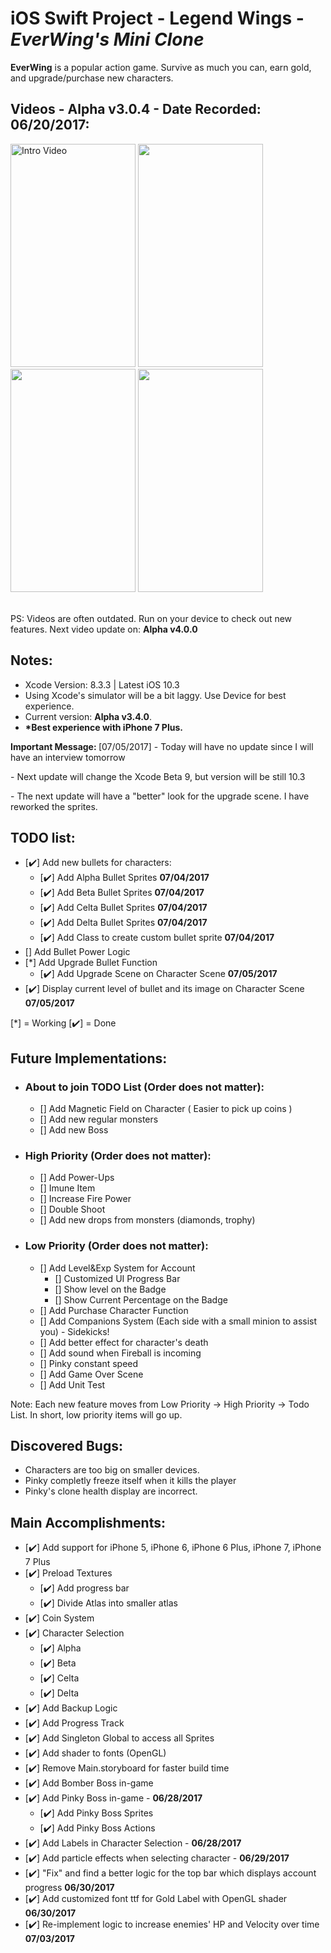 # iOS Swift Project - Legend Wings - *EverWing's Mini Clone*

**EverWing** is a popular action game. Survive as much you can, earn gold, and upgrade/purchase new characters.

## Videos - Alpha v3.0.4 - Date Recorded: 06/20/2017:
<p>
<img src='https://github.com/woguan/Legend-Wings/blob/master/Angelica%20Fighti/Gif/Intro.gif' title='Intro Video' width='200' height='357' alt='Intro Video' /> <img src='https://github.com/woguan/Legend-Wings/blob/master/Angelica%20Fighti/Gif/selection.gif' width='200' height='357'/> <img src='https://github.com/woguan/Legend-Wings/blob/master/Angelica%20Fighti/Gif/startgame.gif' width='200' height='357'/> <img src='https://github.com/woguan/Legend-Wings/blob/master/Angelica%20Fighti/Gif/midgame.gif' width='200' height='357'/>
</p><br>
PS: Videos are often outdated. Run on your device to check out new features.
Next video update on: <b> Alpha v4.0.0 </b>

## Notes:
- Xcode Version: 8.3.3 | Latest iOS 10.3
- Using Xcode's simulator will be a bit laggy. Use Device for best experience.
- Current version: <b>Alpha v3.4.0</b>.
- <b>*Best experience with iPhone 7 Plus. </b>

<b>Important Message: </b>
[07/05/2017] - Today will have no update since I will have an interview tomorrow <p>
         - Next update will change the Xcode Beta 9, but version will be still 10.3 <p>
         - The next update will have a "better" look for the upgrade scene. I have reworked the sprites. <p>
             
## TODO list:
  - [✔️] Add new bullets for characters:
     - [✔️] Add Alpha Bullet Sprites <b> 07/04/2017 </b>
     - [✔️] Add Beta Bullet Sprites <b> 07/04/2017 </b>
     - [✔️] Add Celta Bullet Sprites <b> 07/04/2017 </b>
     - [✔️] Add Delta Bullet Sprites <b> 07/04/2017 </b>
     - [✔️] Add Class to create custom bullet sprite <b> 07/04/2017 </b>
  - [] Add Bullet Power Logic
  - [*] Add Upgrade Bullet Function
    - [✔️] Add Upgrade Scene on Character Scene <b> 07/05/2017 </b>
  - [✔️] Display current level of bullet and its image on Character Scene <b> 07/05/2017 </b>

[*] = Working [✔️] = Done

## Future Implementations:
- ### About to join TODO List (Order does not matter):
   - [] Add Magnetic Field on Character ( Easier to pick up coins )
   - [] Add new regular monsters
   - [] Add new Boss
- ### High Priority (Order does not matter):
   - [] Add Power-Ups
    - [] Imune Item
    - [] Increase Fire Power
    - [] Double Shoot
   - [] Add new drops from monsters (diamonds, trophy)
   
- ### Low Priority (Order does not matter):
   - [] Add Level&Exp System for Account
      - [] Customized UI Progress Bar
      - [] Show level on the Badge
      - [] Show Current Percentage on the Badge
   - [] Add Purchase Character Function
   - [] Add Companions System (Each side with a small minion to assist you) - Sidekicks!
   - [] Add better effect for character's death
   - [] Add sound when Fireball is incoming
   - [] Pinky constant speed
   - [] Add Game Over Scene
   - [] Add Unit Test

Note: Each new feature moves from Low Priority -> High Priority -> Todo List. In short, low priority items will go up.

## Discovered Bugs:
- Characters are too big on smaller devices.
- Pinky completly freeze itself when it kills the player
- Pinky's clone health display are incorrect. 

## Main Accomplishments:
- [✔️] Add support for iPhone 5, iPhone 6, iPhone 6 Plus, iPhone 7, iPhone 7 Plus 
- [✔️] Preload Textures
  - [✔️] Add progress bar
  - [✔️] Divide Atlas into smaller atlas
- [✔️] Coin System
- [✔️] Character Selection
  - [✔️] Alpha
  - [✔️] Beta
  - [✔️] Celta
  - [✔️] Delta
- [✔️] Add Backup Logic
- [✔️] Add Progress Track
- [✔️] Add Singleton Global to access all Sprites
- [✔️] Add shader to fonts (OpenGL)
- [✔️] Remove Main.storyboard for faster build time
- [✔️] Add Bomber Boss in-game
- [✔️] Add Pinky Boss in-game - <b>06/28/2017</b>
  - [✔️] Add Pinky Boss Sprites
  - [✔️] Add Pinky Boss Actions
- [✔️] Add Labels in Character Selection - <b>06/28/2017</b>
- [✔️] Add particle effects when selecting character - <b>06/29/2017</b>
- [✔️] "Fix" and find a better logic for the top bar which displays account progress <b>06/30/2017</b>
- [✔️] Add customized font ttf for Gold Label with OpenGL shader <b>06/30/2017</b>
- [✔️] Re-implement logic to increase enemies' HP and Velocity over time  <b>07/03/2017</b>

  

